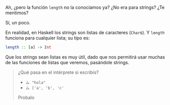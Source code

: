 Ah, ¿pero la función `length` no la conocíamos ya? ¿No era para strings? ¿Te mentimos? 

Sí, un poco.

En realidad, en Haskell los strings son listas de caracteres (`Char`s). Y `length` funciona para cualquier lista; su tipo es: 

```haskell
length :: [a] -> Int
```

Que los strings sean listas es muy útil, dado que nos permitirá usar muchas de las funciones de listas que veremos, pasándole strings. 

> ¿Qué pasa en el intérprete si escribís?
> * `ム "hola"`
> * `ム ['a', 'b', 'c'`
> 
> Probalo

